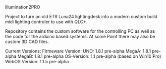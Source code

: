Illumination2PRO

Project to turn an old ETR Luna24 lightingdesk into a modern custom build midi lighting controler to use with QLC+.

Repository contains the custom software for the controlling PC as well as the code for the arduino based systems.
At some Point there may also be custom 3D CAD files.

Current Versions:
  Firmeware Version:
    UNO:   1.8.1 pre-alpha
    MegaA: 1.8.1 pre-alpha
    MegaB: 1.8.1 pre-alpha
  OS-Version:
    1.1 pre-alpha (based on Win10 Pro)
  WebOS Version:
    1.1.5 pre-alpha
